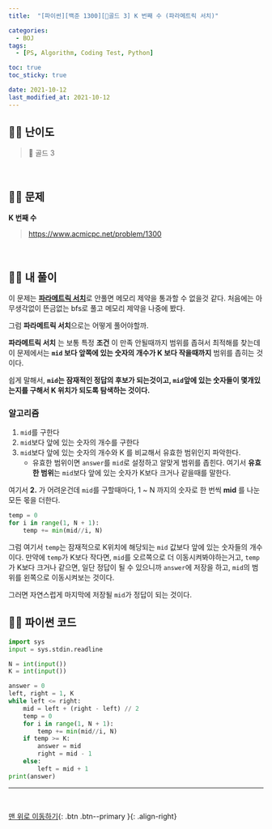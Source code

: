 ```yaml
---
title:  "[파이썬][백준 1300][💛골드 3] K 번째 수 (파라메트릭 서치)" 

categories:
  - BOJ
tags:
  - [PS, Algorithm, Coding Test, Python]

toc: true
toc_sticky: true

date: 2021-10-12
last_modified_at: 2021-10-12
---
```



## 🧞‍♂️‍ 난이도 

> 💛 골드 3

<br>

## 🧞‍♂️ 문제
**K 번째 수**
> <https://www.acmicpc.net/problem/1300>


<br>

## 🧞‍♂️ 내 풀이 

이 문제는 [**파라메트릭 서치**](https://blog.naver.com/wnstjr4620/222413456461)로 안풀면 메모리 제약을 통과할 수 없을것 같다.
처음에는 아무생각없이 뜬금없는 bfs로 풀고 메모리 제약을 나중에 봤다.

그럼 **파라메트릭 서치**으로는 어떻게 풀어야할까.

**파라메트릭 서치** 는 보통
특정 **조건** 이 만족 안될때까지 범위를 좁혀서 최적해를 찾는데
이 문제에서는 **`mid` 보다 앞쪽에 있는 숫자의 개수가 K 보다 작을때까지** 범위를 좁히는 것이다.

쉽게 말해서, **`mid`는 잠재적인 정답의 후보가 되는것이고, `mid`앞에 있는 숫자들이 몇개있는지를 구해서 K 위치가 되도록 탐색하는 것이다.**

### 알고리즘
1. `mid`를 구한다
2. `mid`보다 앞에 있는 숫자의 개수를 구한다
3. `mid`보다 앞에 있는 숫자의 개수와 K 를 비교해서 유효한 범위인지 파악한다.
	- 유효한 범위이면 `answer`를 `mid`로 설정하고 알맞게 범위를 좁힌다.
여기서 **유효한 범위**는 `mid`보다 앞에 있는 숫자가 K보다 크거나 같을때를 말한다.

여기서 **2.** 가 어려운건데
`mid`를 구할때마다, 1 ~ N 까지의 숫자로 한 번씩 **mid** 를 나눈 모든 몫을 더한다.
```python
temp = 0
for i in range(1, N + 1):
    temp += min(mid//i, N)
```
그럼 여기서 `temp`는 잠재적으로 K위치에 해당되는 `mid` 값보다 앞에 있는 숫자들의 개수이다.
만약에 `temp`가 K보다 작다면, `mid`를 오르쪽으로 더 이동시켜봐야하는거고,
`temp`가 K보다 크거나 같으면, 일단 정답이 될 수 있으니까 `answer`에 저장을 하고,
`mid`의 범위를 왼쪽으로 이동시켜보는 것이다.

그러면 자연스럽게 마지막에 저장될 `mid`가 정답이 되는 것이다.

## 🧞‍♂️ 파이썬 코드

```python
import sys
input = sys.stdin.readline

N = int(input())
K = int(input())

answer = 0
left, right = 1, K
while left <= right:
    mid = left + (right - left) // 2
    temp = 0
    for i in range(1, N + 1):
        temp += min(mid//i, N)
    if temp >= K:
        answer = mid
        right = mid - 1
    else:
        left = mid + 1
print(answer)
```

***
<br>

[맨 위로 이동하기](#){: .btn .btn--primary }{: .align-right}